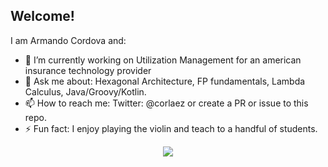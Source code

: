 ## Welcome!

I am Armando Cordova and:

- 🔭 I’m currently working on Utilization Management for an american insurance technology provider
- 💬 Ask me about: Hexagonal Architecture, FP fundamentals, Lambda Calculus, Java/Groovy/Kotlin.
- 📫 How to reach me: Twitter: @corlaez or create a PR or issue to this repo.
- ⚡ Fun fact: I enjoy playing the violin and teach to a handful of students.

<div style="text-align:center"><img src="https://github-readme-stats.vercel.app/api?username=corlaez&show_icons=true/" /></div>
